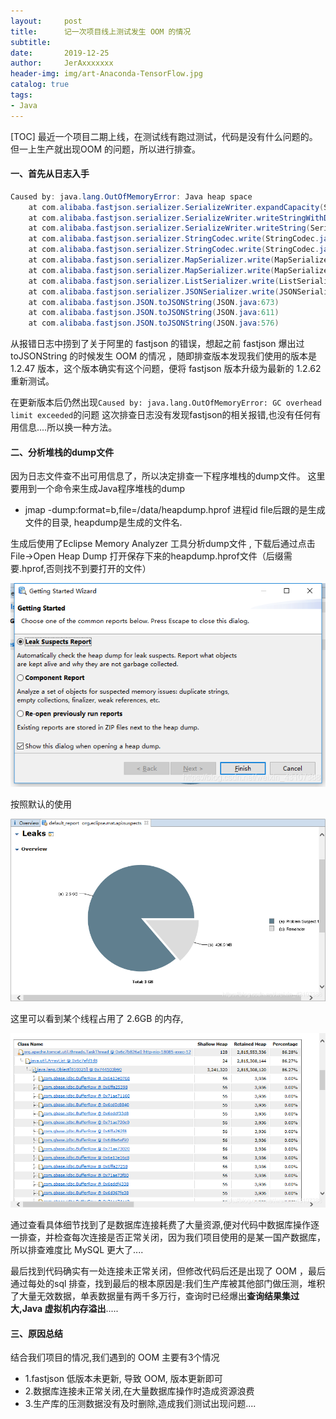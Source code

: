 ```yaml
---
layout:     post
title:      记一次项目线上测试发生 OOM 的情况
subtitle:   
date:       2019-12-25
author:     JerAxxxxxxx
header-img: img/art-Anaconda-TensorFlow.jpg
catalog: true
tags:
- Java
---
```


[TOC]
最近一个项目二期上线，在测试线有跑过测试，代码是没有什么问题的。但一上生产就出现OOM 的问题，所以进行排查。
#### 一、首先从日志入手
```java
Caused by: java.lang.OutOfMemoryError: Java heap space
	at com.alibaba.fastjson.serializer.SerializeWriter.expandCapacity(SerializeWriter.java:290)
	at com.alibaba.fastjson.serializer.SerializeWriter.writeStringWithDoubleQuote(SerializeWriter.java:870)
	at com.alibaba.fastjson.serializer.SerializeWriter.writeString(SerializeWriter.java:2113)
	at com.alibaba.fastjson.serializer.StringCodec.write(StringCodec.java:46)
	at com.alibaba.fastjson.serializer.StringCodec.write(StringCodec.java:35)
	at com.alibaba.fastjson.serializer.MapSerializer.write(MapSerializer.java:270)
	at com.alibaba.fastjson.serializer.MapSerializer.write(MapSerializer.java:44)
	at com.alibaba.fastjson.serializer.ListSerializer.write(ListSerializer.java:137)
	at com.alibaba.fastjson.serializer.JSONSerializer.write(JSONSerializer.java:281)
	at com.alibaba.fastjson.JSON.toJSONString(JSON.java:673)
	at com.alibaba.fastjson.JSON.toJSONString(JSON.java:611)
	at com.alibaba.fastjson.JSON.toJSONString(JSON.java:576)
```
从报错日志中捞到了关于阿里的 fastjson 的错误，想起之前 fastjson 爆出过 toJSONString 的时候发生 OOM 的情况 ，随即排查版本发现我们使用的版本是 1.2.47 版本，这个版本确实有这个问题，便将 fastjson 版本升级为最新的 1.2.62 重新测试。

在更新版本后仍然出现`Caused by: java.lang.OutOfMemoryError: GC overhead limit exceeded`的问题
这次排查日志没有发现fastjson的相关报错,也没有任何有用信息....所以换一种方法。

#### 二、分析堆栈的dump文件
因为日志文件查不出可用信息了，所以决定排查一下程序堆栈的dump文件。
这里要用到一个命令来生成Java程序堆栈的dump
- jmap -dump:format=b,file=/data/heapdump.hprof 进程id
  file后跟的是生成文件的目录, heapdump是生成的文件名.

生成后使用了Eclipse Memory Analyzer 工具分析dump文件 , 下载后通过点击File->Open Heap Dump 打开保存下来的heapdump.hprof文件（后缀需要.hprof,否则找不到要打开的文件）

![oom_1](\img\oom\oom_1.png)

按照默认的使用

![oom_2](\img\oom\oom_2.png)

这里可以看到某个线程占用了 2.6GB 的内存,

![oom_3](\img\oom\oom_3.png)

通过查看具体细节找到了是数据库连接耗费了大量资源,便对代码中数据库操作逐一排查，并检查每次连接是否正常关闭，因为我们项目使用的是某一国产数据库，所以排查难度比 MySQL 更大了....

最后找到代码确实有一处连接未正常关闭，但修改代码后还是出现了 OOM ，最后通过每处的sql 排查，找到最后的根本原因是:我们生产库被其他部门做压测，堆积了大量无效数据，单表数据量有两千多万行，查询时已经爆出**查询结果集过大,Java 虚拟机内存溢出**.....
#### 三、原因总结
结合我们项目的情况,我们遇到的 OOM 主要有3个情况
- 1.fastjson 低版本未更新, 导致 OOM, 版本更新即可
- 2.数据库连接未正常关闭,在大量数据库操作时造成资源浪费
- 3.生产库的压测数据没有及时删除,造成我们测试出现问题....